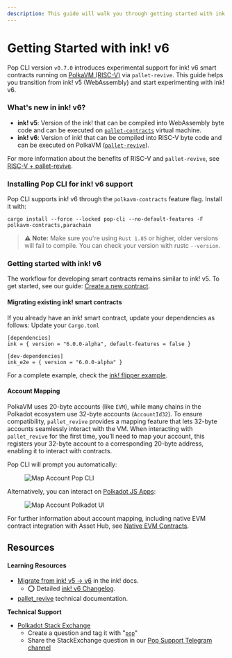 ```yaml
---
description: This guide will walk you through getting started with ink! v6.
---
```


# Getting Started with ink! v6

Pop CLI version `v0.7.0` introduces experimental support for ink! v6 smart contracts running on [PolkaVM (RISC-V)](https://github.com/paritytech/polkavm) via `pallet-revive`. This guide helps you transition from ink! v5 (WebAssembly) and start experimenting with ink! v6.

### What's new in ink! v6?
- **ink! v5**: Version of the ink! that can be compiled into WebAssembly byte code and can be executed on [`pallet-contracts`](https://github.com/paritytech/polkadot-sdk/tree/master/substrate/frame/contracts) virtual machine.
- **ink! v6**: Version of ink! that can be compiled into RISC-V byte code and can be executed on PolkaVM ([`pallet-revive`](https://github.com/paritytech/polkadot-sdk/tree/master/substrate/frame/revive)).

For more information about the benefits of RISC-V and `pallet-revive`, see [RISC-V + pallet-revive](https://use.ink/6.x/current-state#-risc-v--pallet-revive-2025).

### Installing Pop CLI for ink! v6 support

Pop CLI supports ink! v6 through the `polkavm-contracts` feature flag. Install it with:

```
cargo install --force --locked pop-cli --no-default-features -F polkavm-contracts,parachain
```

> **⚠️ Note:** Make sure you're using `Rust 1.85` or higher, older versions will fail to compile. You can check your version with rustc `--version`.

### Getting started with ink! v6

The workflow for developing smart contracts remains similar to ink! v5. To get started, see our guide:
[Create a new contract](./create-a-new-contract.md).


#### Migrating existing ink! smart contracts
If you already have an ink! smart contract, update your dependencies as follows:
Update your `Cargo.toml`

```
[dependencies]
ink = { version = "6.0.0-alpha", default-features = false }

[dev-dependencies]
ink_e2e = { version = "6.0.0-alpha" }
```

For a complete example, check the [ink! flipper example](https://github.com/use-ink/ink-examples/tree/v6.x/flipper).

#### Account Mapping
PolkaVM uses 20-byte accounts (like `EVM`), while many chains in the Polkadot ecosystem use 32-byte accounts (`AccountId32`). To ensure compatibility, `pallet_revive` provides a mapping feature that lets 32-byte accounts seamlessly interact with the VM.
When interacting with `pallet_revive` for the first time, you’ll need to map your account, this registers your 32-byte account to a corresponding 20-byte address, enabling it to interact with contracts.

Pop CLI will prompt you automatically:

<figure><img src=".gitbook/assets/map_account_prompt.png" alt="Map Account Pop CLI"><figcaption></figcaption></figure>

Alternatively, you can interact on [Polkadot JS Apps](https://polkadot.js.org/apps/#/explorer):
<figure><img src=".gitbook/assets/map_account_polkadot_ui.png" alt="Map Account Polkadot UI"><figcaption></figcaption></figure>

For further information about account mapping, including native EVM contract integration with Asset Hub, see [Native EVM Contracts](https://docs.polkadot.com/develop/smart-contracts/evm/native-evm-contracts/).

## Resources

#### Learning Resources

* [Migrate from ink! v5 → v6](https://use.ink/6.x/faq/migrating-from-ink-5-to-6) in the ink! docs.
    * ⭕ Detailed [ink! v6 Changelog](https://github.com/use-ink/ink/blob/master/CHANGELOG.md#version-600).
* [pallet_revive](https://paritytech.github.io/polkadot-sdk/master/pallet_revive/index.html) technical documentation.


**Technical Support**

* [Polkadot Stack Exchange](https://polkadot.stackexchange.com/)
    * Create a question and tag it with "[`pop`](https://substrate.stackexchange.com/tags/pop/info)"
    * Share the StackExchange question in our [Pop Support Telegram channel](https://t.me/pop\_support)